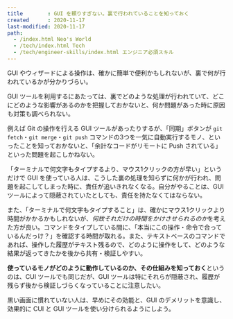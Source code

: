 ```yaml
---
title        : GUI を頼りすぎない。裏で行われていることを知っておく
created      : 2020-11-17
last-modified: 2020-11-17
path:
  - /index.html Neo's World
  - /tech/index.html Tech
  - /tech/engineer-skills/index.html エンジニア必須スキル
---
```


GUI やウィザードによる操作は、確かに簡単で便利かもしれないが、裏で何が行われているかが分かりづらい。

GUI ツールを利用するにあたっては、裏でどのような処理が行われていて、どこにどのような影響があるのかを把握しておかないと、何か問題があった時に原因も対策も調べられない。

例えば Git の操作を行える GUI ツールがあったりするが、「同期」ボタンが `git fetch`・`git merge`・`git push` コマンドの3つを一気に自動実行するモノ、といったことを知っておかないと、「余計なコードがリモートに Push されている」といった問題を起こしかねない。

「ターミナルで何文字もタイプするより、マウス1クリックの方が早い」というだけで GUI を使っている人は、こうした裏の処理を知らずに何かが行われ、問題を起こしてしまった時に、責任が追いきれなくなる。自分がやることは、GUI ツールによって隠蔽されていたとしても、責任を持たなくてはならない。

また、「ターミナルで何文字もタイプすること」は、確かにマウス1クリックより時間がかかるかもしれないが、*何故それだけの時間をかけさせられるのか*を考えた方が良い。コマンドをタイプしている間に、「本当にこの操作・命令で合っているんだっけ？」を確認する時間が取れる。また、テキストベースのコマンドであれば、操作した履歴がテキスト残るので、どのように操作をして、どのような結果が返ってきたかを後から共有・検証しやすい。

**使っているモノがどのように動作しているのか、その仕組みを知っておく**というのは、CUI ツールでも同じだが、GUI ツールは特にそれらが隠蔽され、履歴が残らず後から検証しづらくなっていることに注意したい。

黒い画面に慣れていない人は、早めにその効能と、GUI のデメリットを意識し、効果的に CUI と GUI ツールを使い分けられるようにしよう。
